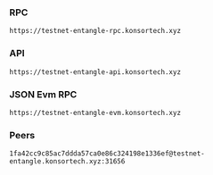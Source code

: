 ### RPC
```
https://testnet-entangle-rpc.konsortech.xyz
```

### API
```
https://testnet-entangle-api.konsortech.xyz
```

### JSON Evm RPC
```
https://testnet-entangle-evm.konsortech.xyz
```

### Peers
```
1fa42cc9c85ac7ddda57ca0e86c324198e1336ef@testnet-entangle.konsortech.xyz:31656
```
